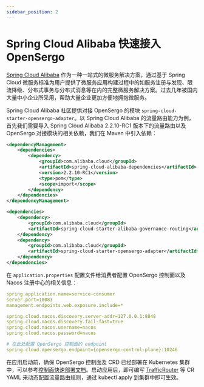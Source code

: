 ```yaml
---
sidebar_position: 2
---
```


# Spring Cloud Alibaba 快速接入 OpenSergo

[Spring Cloud Alibaba](https://spring.io/projects/spring-cloud-alibaba) 作为一种一站式的微服务解决方案，通过基于 Spring Cloud 微服务标准为用户提供了微服务应用构建过程中的如服务注册与发现、限流降级、分布式事务与分布式消息等在内的完整微服务解决方案。过去几年被国内大量中小企业所采用，帮助大量企业更加方便地拥抱微服务。

Spring Cloud Alibaba 社区提供对接 OpenSergo 的模块 `spring-cloud-starter-opensergo-adapter`。以 Spring Cloud Alibaba 的流量路由能力为例，首先我们需要导入 Spring Cloud Alibaba 2.2.10-RC1 版本下的流量路由以及 OpenSergo 对接模块的相关依赖，我们在 Maven 中引入依赖：

```xml
<dependencyManagement>
    <dependencies>
        <dependency>
            <groupId>com.alibaba.cloud</groupId>
            <artifactId>spring-cloud-alibaba-dependencies</artifactId>
            <version>2.2.10-RC1</version>
            <type>pom</type>
            <scope>import</scope>
        </dependency>
    </dependencies>
</dependencyManagement>

<dependencies>
    <dependency>
        <groupId>com.alibaba.cloud</groupId>
        <artifactId>spring-cloud-starter-alibaba-governance-routing</artifactId>
    </dependency>
    <dependency>
        <groupId>com.alibaba.cloud</groupId>
        <artifactId>spring-cloud-starter-opensergo-adapter</artifactId>
    </dependency>
</dependencies>
```

在 `application.properties` 配置文件给消费者配置 OpenSergo 控制面以及 Nacos 注册中心的相关信息：

```yaml
spring.application.name=service-consumer
server.port=18083
management.endpoints.web.exposure.include=*

spring.cloud.nacos.discovery.server-addr=127.0.0.1:8848
spring.cloud.nacos.discovery.fail-fast=true
spring.cloud.nacos.username=nacos
spring.cloud.nacos.password=nacos

# 在此处配置 OpenSergo 控制面的 endpoint
spring.cloud.opensergo.endpoint={opensergo-control-plane}:10246
```

在应用启动前，确保 OpenSergo 控制面及 CRD 已经部署在 Kubernetes 集群中，可以参考[控制面快速部署文档](../opensergo-control-plane.md)。启动应用后，即可编写 [TrafficRouter](https://github.com/opensergo/opensergo-specification/blob/main/specification/zh-Hans/traffic-routing.md) 等 CR YAML 来动态配置流量路由规则，通过 kubectl apply 到集群中即可生效。

